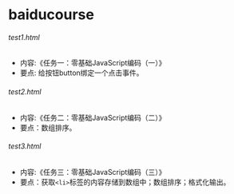 # baiducourse

###### test1.html
- 内容:《任务一：零基础JavaScript编码（一）》  
- 要点: 给按钮button绑定一个点击事件。

###### test2.html
- 内容:《任务二：零基础JavaScript编码（二）》
- 要点：数组排序。

###### test3.html
- 内容:《任务三：零基础JavaScript编码（三）》
- 要点：获取`<li>`标签的内容存储到数组中；数组排序；格式化输出。
